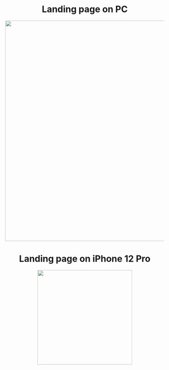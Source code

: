 <h1 align="center"> Landing page on PC </h1>

<div align="center">
<img src="https://user-images.githubusercontent.com/94872601/149849662-641954f3-f132-4a63-ac01-03b2cc8e71f5.png" width="700px" />
</div>

<h1 align="center"> Landing page on iPhone 12 Pro </h1>

<div align="center">
<img src="https://user-images.githubusercontent.com/94872601/149850395-cf22ba85-af02-4a65-a588-3d240bf120f8.png" width="300px" />
</div>
